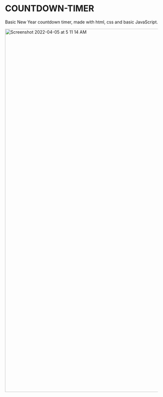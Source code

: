 # COUNTDOWN-TIMER
Basic New Year countdown timer, made with html, css and basic JavaScript.

<img width="1193" alt="Screenshot 2022-04-05 at 5 11 14 AM" src="https://user-images.githubusercontent.com/80174035/161649856-14e51405-82a5-4a95-a5bc-15af6c71c5e3.png">

